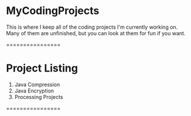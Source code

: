 MyCodingProjects
================

This is where I keep all of the coding projects I'm currently working on. Many of them are unfinished, but you can look at them for fun if you want.

================

Project Listing
================

1. Java Compression
2. Java Encryption
3. Processing Projects

================